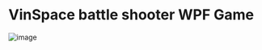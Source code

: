 # VinSpace battle shooter WPF Game
![image](https://user-images.githubusercontent.com/99025815/215795484-69e45526-9220-4c2e-9a03-18c1f6f34e53.png)
